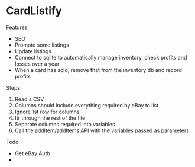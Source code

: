 # CardListify


Features:
- SEO
- Promote some listings
- Update listings
- Connect to sqlite to automatically manage inventory, check profits and losses over a year
- When a card has sold, remove that from the inventory db and record profits

Steps
1. Read a CSV
2. Columns should include everything required by eBay to list
3. Ignore 1st row for columns
4. Itr through the rest of the file
5. Separate columns required into variables
6. Call the addItem/addItems API with the variables passed as parameters

Todo:
- Get eBay Auth
-